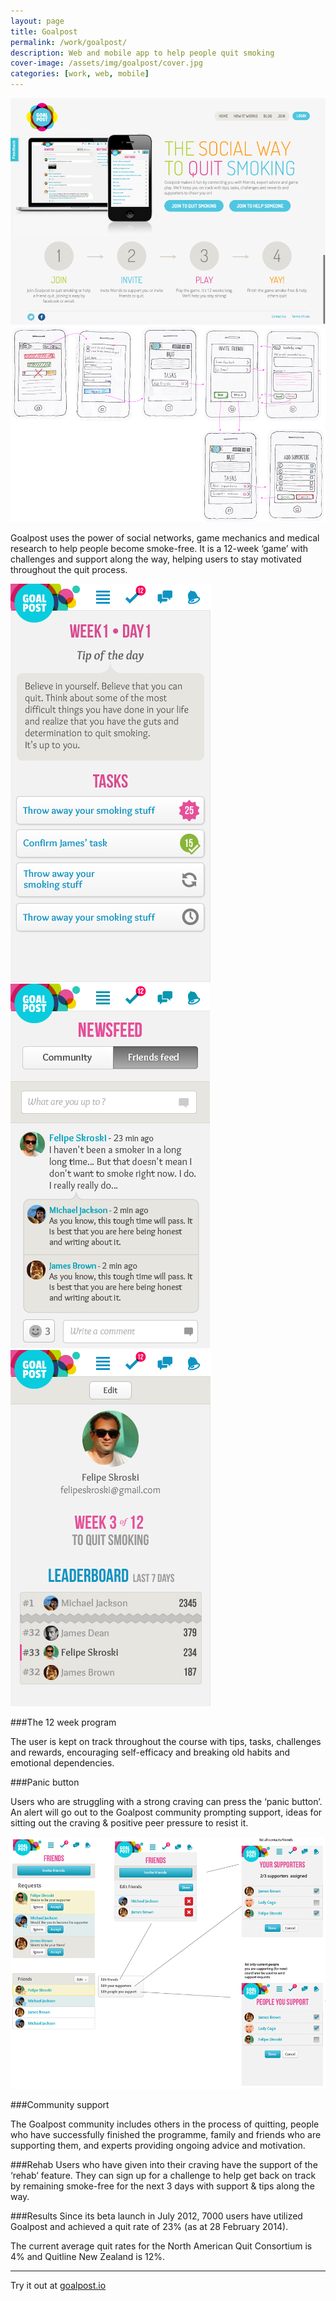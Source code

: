 ```yaml
---
layout: page
title: Goalpost
permalink: /work/goalpost/
description: Web and mobile app to help people quit smoking
cover-image: /assets/img/goalpost/cover.jpg
categories: [work, web, mobile]
---
```

<div class="row outline">
  <div class="col-md-12">
    <img src="/assets/img/goalpost/homepagepng.png" alt="Goalpost homepage" >
  </div>
</div>
 
<div class="row outline">
  <div class="col-md-12">
    <img src="/assets/img/goalpost/supporters_experience.png" alt="Goalpost supporters experience" >
  </div>
</div>

Goalpost uses the power of social networks, game mechanics and medical research to help people become smoke-free. It is a 12-week ‘game’ with challenges and support along the way, helping users to stay motivated throughout the quit process.

<div class="row outline">
  <div class="col-xs-12 col-sm-4">
    <img src="/assets/img/goalpost/task-list.jpg" alt="Goalpost tasklist" >
  </div>
  <div class="col-xs-12 col-sm-4">
    <img src="/assets/img/goalpost/newsfeed.png" alt="Goalpost newsfeed" >
  </div>
  <div class="col-xs-12 col-sm-4">
    <img src="/assets/img/goalpost/profile-cropped.jpg" alt="Goalpost profile" >
  </div>
</div>

###The 12 week program

The user is kept on track throughout the course with tips, tasks, challenges and rewards, encouraging self-efficacy and breaking old habits and emotional dependencies.

###Panic button

Users who are struggling with a strong craving can press the ‘panic button’. An alert will go out to the Goalpost community prompting support, ideas for sitting out the craving & positive peer pressure to resist it.

<div class="row outline">
  <div class="col-md-12">
    <img src="/assets/img/goalpost/friendsV4.png" alt="Goalpost friends invitation" >
  </div>
</div>



###Community support

The Goalpost community includes others in the process of quitting, people who have successfully finished the programme, family and friends who are supporting them, and experts providing ongoing advice and motivation.


###Rehab
Users who have given into their craving have the support of the ‘rehab’ feature. They can sign up for a challenge to help get back on track by remaining smoke-free for the next 3 days with support & tips along the way.

###Results
Since its beta launch in July 2012, 7000 users have utilized Goalpost and achieved a quit rate of 23% (as at 28 February 2014).

The current average quit rates for the North American Quit Consortium is 4% and Quitline New Zealand is 12%.

-----

Try it out at [goalpost.io](http://www.goalpost.io/)